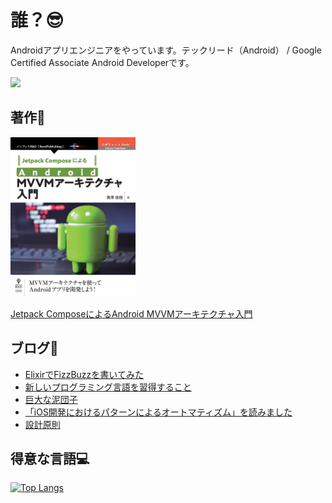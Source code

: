 # 誰？😎

Androidアプリエンジニアをやっています。テックリード（Android） / Google Certified Associate Android Developerです。

<img src="https://api.accredible.com/v1/frontend/credential_website_embed_image/badge/22745791?key=91642f55a8d5ce14b85a29e0884729eb3a09a45d02d2f24fc8d7ebf1c6fed1cd" />

## 著作📝

<img src="https://github.com/okuzawats/okuzawats/raw/main/img/mvvm.jpg" width="200" >

[Jetpack ComposeによるAndroid MVVMアーキテクチャ入門](https://nextpublishing.jp/book/13660.html)

## ブログ🚀
<!-- BLOG-POST-LIST:START -->
- [ElixirでFizzBuzzを書いてみた](https://okuzawats.com/blog/elixir-fizzbuzz/)
- [新しいプログラミング言語を習得すること](https://okuzawats.com/blog/learning-new-programming-language/)
- [巨大な泥団子](https://okuzawats.com/blog/big-ball-of-mud/)
- [「iOS開発におけるパターンによるオートマティズム」を読みました](https://okuzawats.com/blog/automatism-by-the-patterns/)
- [設計原則](https://okuzawats.com/blog/design-principle/)
<!-- BLOG-POST-LIST:END -->

## 得意な言語💻
[![Top Langs](https://github-readme-stats.vercel.app/api/top-langs/?username=okuzawats)](https://github.com/anuraghazra/github-readme-stats)
